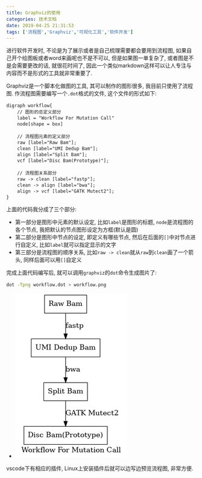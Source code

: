```yaml
---
title: Graphviz的使用
categories: 技术文档
date: 2019-04-25 21:31:53
tags: ['流程图','Graphviz','可视化工具','软件开发']
---
```


进行软件开发时, 不论是为了展示或者是自己梳理需要都会要用到流程图, 如果自己开个绘图板或者word来画呢也不是不可以, 但是如果图一单复杂了, 或者图是不是会需要更改的话, 就很花时间了, 因此一个类似markdown这样可以让人专注与内容而不是形式的工具就非常重要了.
<!-- 摘要部分 -->
<!-- more -->

Graphviz是一个脚本化做图的工具, 其可以制作的图形很多, 我目前只使用了流程图. 作流程图需要编写一个`.dot`格式的文件, 这个文件的形式如下:

```Graphviz
digraph workflow{
    // 图形的总定义部分
    label = "Workflow For Mutation Call"
    node[shape = box]

    // 流程图元素的定义部分
    raw [label="Raw Bam"];
    clean [label="UMI Dedup Bam"];
    align [label="Split Bam"];
    vcf [label="Disc Bam(Prototype)"];

    // 流程图关系部分
    raw -> clean [label="fastp"];
    clean -> align [label="bwa"];
    align -> vcf [label="GATK Mutect2"];
}
```

上面的代码我分成了三个部分:
- 第一部分是图形中元素的默认设定, 比如`label`是图形的标题, `node`是流程图的各个节点, 我把默认的节点图形设定为方框(默认是圆)
- 第二部分是图形中节点的设定, 即定义有哪些节点, 然后在后面的`[]`中对节点进行自定义, 比如`label`就可以指定显示的文字
- 第三部分是流程图的顺序关系, 比如`raw -> clean`就从`raw`到`clean`画了一个箭头, 同样后面可以用`[]`自定义

完成上面代码编写后, 就可以调用`graphviz`的`dot`命令生成图片了:

```bash
dot -Tpng workflow.dot > workflow.png
```

- ![完成图形](https://raw.githubusercontent.com/SilenWang/Gallary/master/workflow.png)

vscode下有相应的插件, Linux上安装插件后就可以边写边预览流程图, 非常方便.
